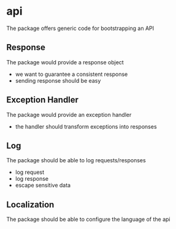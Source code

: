 # api
The package offers generic code for bootstrapping an API

## Response
The package would provide a response object
- we want to guarantee a consistent response
- sending response should be easy

## Exception Handler
The package would provide an exception handler
- the handler should transform exceptions into responses

## Log
The package should be able to log requests/responses
- log request
- log response
- escape sensitive data

## Localization
The package should be able to configure the language of the api

